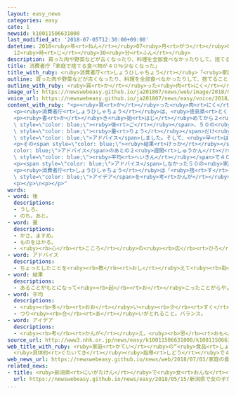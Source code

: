 ```yaml
---
layout: easy_news
categories: easy
cate: 1
newsid: k10011506631000
last_modified_at: '2018-07-05T12:30:00+09:00'
datetime: 2018<ruby>年<rt>ねん</rt></ruby>07<ruby>月<rt>がつ</rt></ruby>05<ruby>日<rt>にち</rt></ruby>
  12<ruby>時<rt>じ</rt></ruby>30<ruby>分<rt>ふん</rt></ruby>
description: 買った肉や野菜などが古くなったり、料理を全部食べなかったりして、捨てることが問題になっています。
title: 消費者庁「家庭で捨てる食べ物が４０％少なくなった」
title_with_ruby: <ruby>消費者庁<rt>しょうひしゃちょう</rt></ruby>「<ruby>家庭<rt>かてい</rt></ruby>で<ruby>捨<rt>す</rt></ruby>てる<ruby>食<rt>た</rt></ruby>べ<ruby>物<rt>もの</rt></ruby>が４０％<ruby>少<rt>すく</rt></ruby>なくなった」
outline: 買った肉や野菜などが古くなったり、料理を全部食べなかったりして、捨てることが問題になっています。
outline_with_ruby: <ruby>買<rt>か</rt></ruby>った<ruby>肉<rt>にく</rt></ruby>や<ruby>野菜<rt>やさい</rt></ruby>などが<ruby>古<rt>ふる</rt></ruby>くなったり、<ruby>料理<rt>りょうり</rt></ruby>を<ruby>全部<rt>ぜんぶ</rt></ruby><ruby>食<rt>た</rt></ruby>べなかったりして、<ruby>捨<rt>す</rt></ruby>てることが<ruby>問題<rt>もんだい</rt></ruby>になっています。
image_url: https://newswebeasy.github.io/ja201807/news/web/image/2018/07/03/K10011506631_1807031425_1807031430_01_02.jpg
voice_url: https://newswebeasy.github.io/ja201807/news/easy/voice/2018/07/05/k10011506631000.mp4
content_with_ruby: "<p><ruby>買<rt>か</rt></ruby>った<ruby>肉<rt>にく</rt></ruby>や<ruby>野菜<rt>やさい</rt></ruby>などが<ruby>古<rt>ふる</rt></ruby>くなったり、<ruby>料理<rt>りょうり</rt></ruby>を<ruby>全部<rt>ぜんぶ</rt></ruby><ruby>食<rt>た</rt></ruby>べなかったりして、<ruby>捨<rt>す</rt></ruby>てることが<ruby>問題<rt>もんだい</rt></ruby>になっています。</p>\n\
  <p><ruby>消費者庁<rt>しょうひしゃちょう</rt></ruby>は、<ruby>徳島県<rt>とくしまけん</rt></ruby>の１００ぐらいの<ruby>家庭<rt>かてい</rt></ruby>で４<ruby>週間<rt>しゅうかん</rt></ruby>、どんな<ruby>食<rt>た</rt></ruby>べ<ruby>物<rt>もの</rt></ruby>をどのくらい<ruby>捨<rt>す</rt></ruby>てたかなどを<ruby>毎日<rt>まいにち</rt></ruby><ruby>書<rt>か</rt></ruby>いてもらいました。</p>\n\
  <p><ruby>書<rt>か</rt></ruby>き<ruby>始<rt>はじ</rt></ruby>めてから２<ruby>週間<rt>しゅうかん</rt></ruby><span\
  \ style=\"color: blue;\"><ruby>後<rt>ご</rt></ruby></span>、５０の<ruby>家庭<rt>かてい</rt></ruby>には、<ruby>家<rt>いえ</rt></ruby>にある<ruby>食<rt>た</rt></ruby>べ<ruby>物<rt>もの</rt></ruby>をチェックして、<ruby>食<rt>た</rt></ruby>べることができる<span\
  \ style=\"color: blue;\"><ruby>量<rt>りょう</rt></ruby></span>だけ<ruby>買<rt>か</rt></ruby>うように<span\
  \ style=\"color: blue;\">アドバイス</span>しました。そして、<ruby>早<rt>はや</rt></ruby>く<ruby>食<rt>た</rt></ruby>べたほうがいい<ruby>物<rt>もの</rt></ruby>は<ruby>冷蔵庫<rt>れいぞうこ</rt></ruby>の<ruby>中<rt>なか</rt></ruby>のよく<ruby>見<rt>み</rt></ruby>える<ruby>所<rt>ところ</rt></ruby>に<ruby>置<rt>お</rt></ruby>くように<ruby>言<rt>い</rt></ruby>いました。</p>\n\
  <p>その<span style=\"color: blue;\"><ruby>結果<rt>けっか</rt></ruby></span>、<span style=\"\
  color: blue;\">アドバイス</span>のあとの２<ruby>週間<rt>しゅうかん</rt></ruby>に<ruby>捨<rt>す</rt></ruby>てた<ruby>食<rt>た</rt></ruby>べ<ruby>物<rt>もの</rt></ruby>は、その<ruby>前<rt>まえ</rt></ruby>の２<ruby>週間<rt>しゅうかん</rt></ruby>より<span\
  \ style=\"color: blue;\"><ruby>平均<rt>へいきん</rt></ruby></span>で４０％ぐらい<ruby>少<rt>すく</rt></ruby>なくなりました。</p>\n\
  <p><span style=\"color: blue;\">アドバイス</span>しなかった５０の<ruby>家庭<rt>かてい</rt></ruby>でも、<ruby>何<rt>なに</rt></ruby>を<ruby>捨<rt>す</rt></ruby>てたかを<ruby>毎日<rt>まいにち</rt></ruby><ruby>書<rt>か</rt></ruby>くだけで、<ruby>捨<rt>す</rt></ruby>てる<ruby>食<rt>た</rt></ruby>べ<ruby>物<rt>もの</rt></ruby>が<ruby>少<rt>すく</rt></ruby>なくなっていました。</p>\n\
  <p><ruby>消費者庁<rt>しょうひしゃちょう</rt></ruby>は「<ruby>捨<rt>す</rt></ruby>てる<ruby>食<rt>た</rt></ruby>べ<ruby>物<rt>もの</rt></ruby>が<ruby>少<rt>すく</rt></ruby>なくなるように、いろいろな<span\
  \ style=\"color: blue;\">アイデア</span>を<ruby>考<rt>かんが</rt></ruby>えていきたいです」と<ruby>言<rt>い</rt></ruby>っています。</p>\n\
  <p></p>\n<p></p>"
words:
- word: 後
  descriptions:
  - うしろ。
  - のち。あと。
- word: 量
  descriptions:
  - かさ。ますめ。
  - ものをはかる。
  - <ruby><rb>心</rb><rt>こころ</rt></ruby>の<ruby><rb>広</rb><rt>ひろ</rt></ruby>さ。<ruby><rb>能力</rb><rt>のうりょく</rt></ruby>の<ruby><rb>大</rb><rt>おお</rt></ruby>きさ。
- word: アドバイス
  descriptions:
  - ちょっとしたことを<ruby><rb>教</rb><rt>おし</rt></ruby>えて<ruby><rb>助</rb><rt>たす</rt></ruby>けること。また、そのことば。<ruby><rb>助言</rb><rt>じょげん</rt></ruby>。
- word: 結果
  descriptions:
  - あることがもとになって<ruby><rb>起</rb><rt>お</rt></ruby>こったことがらやようす。
- word: 平均
  descriptions:
  - <ruby><rb>多</rb><rt>おお</rt></ruby>い<ruby><rb>少</rb><rt>すく</rt></ruby>ないや<ruby><rb>高</rb><rt>たか</rt></ruby>い<ruby><rb>低</rb><rt>ひく</rt></ruby>いなどがないように、ならすこと。
  - つり<ruby><rb>合</rb><rt>あ</rt></ruby>いがとれること。バランス。
- word: アイデア
  descriptions:
  - <ruby><rb>考</rb><rt>かんが</rt></ruby>え。<ruby><rb>思</rb><rt>おも</rt></ruby>いつき。<ruby><rb>工夫</rb><rt>くふう</rt></ruby>。アイディア。
source_url: http://www3.nhk.or.jp/news/easy/k10011506631000/k10011506631000.html
web_title_with_ruby: <ruby>家庭<rt>かてい</rt></ruby>の“<ruby>食品<rt>しょくひん</rt></ruby><ruby>ロス<rt>ろす</rt></ruby>”
  <ruby>具体的<rt>ぐたいてき</rt></ruby><ruby>指導<rt>しどう</rt></ruby>で４<ruby>割<rt>わり</rt></ruby>も<ruby>削減<rt>さくげん</rt></ruby>
web_news_url: https://newswebeasy.github.io/news/web/2018/07/03/家庭の食品ロス-具体的指導で4割も削減
related_news:
- title: <ruby>新潟県<rt>にいがたけん</rt></ruby>で<ruby>女<rt>おんな</rt></ruby>の<ruby>子<rt>こ</rt></ruby>が<ruby>殺<rt>ころ</rt></ruby>された<ruby>事件<rt>じけん</rt></ruby>　２３<ruby>歳<rt>さい</rt></ruby>の<ruby>男<rt>おとこ</rt></ruby>を<ruby>逮捕<rt>たいほ</rt></ruby>
  url: https://newswebeasy.github.io/news/easy/2018/05/15/新潟県で女の子が殺された事件-23歳の男を逮捕
...
```

